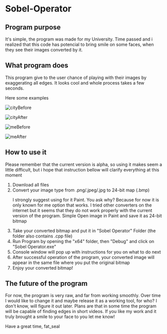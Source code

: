 # Sobel-Operator

<h2> Program purpose </h2>
It's simple, the program was made for my University. Time passed and i realized that this code has potencial to bring smile on some faces, when they see their images converted by it. 

<h2> What program does </h2>
This program give to the user chance of playing with their images by exaggerating all edges. It looks cool and whole process takes a few seconds. 

Here some examples 

![cityBefore](https://user-images.githubusercontent.com/83663917/183085896-d337804f-5c2b-4aae-b1b6-28132d92aa3d.jpg)

![cityAfter](https://user-images.githubusercontent.com/83663917/183085971-b535bbdb-e6f2-4bd6-b749-131ffb5da09a.jpg)

![meBefore](https://user-images.githubusercontent.com/83663917/183086032-c001c59f-d692-4514-8527-09b6b35b9826.jpg)

![meAfter](https://user-images.githubusercontent.com/83663917/183086050-96e13aa7-8af8-430c-8bbe-1c9e3845a860.jpg)

<h2>How to use it</h2>
<div>
Please remember that the current version is alpha, so using it makes seem a little difficult, but i hope that instruction bellow will clarify everything at this moment   
</div>
<div>
<ol>
  <li>Download all files</li>
  <li>Convert your image type from .png/.jpeg/.jpg to 24-bit map (.bmp)<p>I strongly suggest using for it Paint. You ask why? Because for now it is only known     for me option that works. I tried other converters on the internet but it seems that they do not work properly with the current version of the program. Simple Open     image in Paint and save it as 24-bit bitmap</p></li>
  <li>Take your converted bitmap and put it in "Sobel Operator" Folder (the folder also contains .cpp file)</li>
  <li>Run Program by opening the "x64" folder, then "Debug" and click on "Sobel Operator.exe"</li>
  <li>Console window will pop up with instructions for you on what to do next</li>
  <li>After successful operation of the program, your converted image will appear in the same file where you put the original bitmap</li>
  <li>Enjoy your converted bitmap!</li>
</ol>
</div>
<div>
  <h2>The future of the program</h2>
  <p>For now, the program is very raw, and far from working smoothly. Over time I would like to change it and maybe release it as a working tool, for who? I don't know, will figure it out later. Plans are that in some time the program will be capable of finding edges in short videos. If you like my work and it truly brought a smile to your face to you let me know!</p>
  <p>Have a great time,
    fat_seal</p>
</div>

